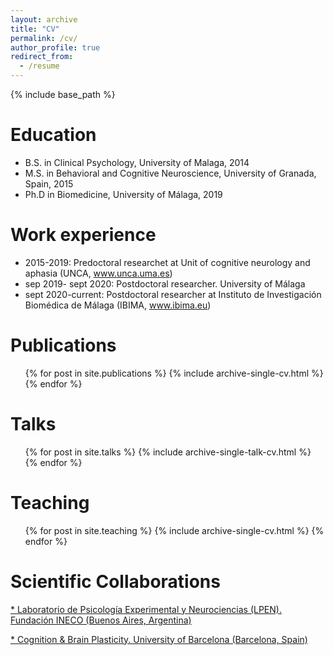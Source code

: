 ```yaml
---
layout: archive
title: "CV"
permalink: /cv/
author_profile: true
redirect_from:
  - /resume
---
```


{% include base_path %}

Education
======
* B.S. in Clinical Psychology, University of Malaga, 2014
* M.S. in Behavioral and Cognitive Neuroscience, University of Granada, Spain, 2015
* Ph.D in Biomedicine, University of Málaga, 2019

Work experience
======
* 2015-2019:  Predoctoral researchet at Unit of cognitive neurology and aphasia (UNCA, www.unca.uma.es)
* sep 2019- sept 2020: Postdoctoral researcher. University of Málaga
* sept 2020-current: Postdoctoral researcher at Instituto de Investigación Biomédica de Málaga (IBIMA, www.ibima.eu)

Publications
======
  <ul>{% for post in site.publications %}
    {% include archive-single-cv.html %}
  {% endfor %}</ul>
  
Talks
======
  <ul>{% for post in site.talks %}
    {% include archive-single-talk-cv.html %}
  {% endfor %}</ul>
  
Teaching
======
  <ul>{% for post in site.teaching %}
    {% include archive-single-cv.html %}
  {% endfor %}</ul>
  
Scientific Collaborations
======
<a href="www.fundacionineco.org/investigacion/laboratorios/lpen/">*  Laboratorio de Psicología Experimental y Neurociencias (LPEN). Fundación INECO (Buenos Aires, Argentina) </a>

<a href="www.brainvitge.org">* Cognition & Brain Plasticity. University of Barcelona (Barcelona, Spain) </a>

 
